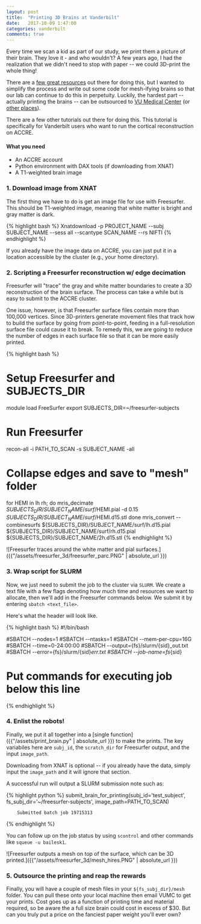 ```yaml
---
layout: post
title:  "Printing 3D Brains at Vanderbilt"
date:   2017-10-09 1:47:00
categories: vanderbilt 
comments: true
---
```


Every time we scan a kid as part of our study, we print them a picture of their brain. They love it - and who wouldn't? A few years ago, I had the realization that we didn't need to stop with paper -- we could 3D-print the whole thing!

There are a [few great resources](http://www.instructables.com/id/3D-print-your-own-brain/) out there for doing this, but I wanted to simplify the process and write out some code for mesh-ifying brains so that our lab can continue to do this in perpetuity. Luckily, the hardest part -- actually printing the brains -- can be outsourced to [VU Medical Center](http://www.library.vanderbilt.edu/biomedical/technology/3d-printing.php) (or [other places](https://www.shapeways.com/)).

There are a few other tutorials out there for doing this. This tutorial is specifically for Vanderbilt users who want to run the cortical reconstruction on ACCRE.

#### What you need
- An ACCRE account
- Python environment with DAX tools (if downloading from XNAT)
- A T1-weighted brain image

### 1. Download image from XNAT

The first thing we have to do is get an image file for use with Freesurfer. This should be T1-weighted image, meaning that white matter is bright and gray matter is dark. 

{% highlight bash %}
Xnatdownload -p PROJECT_NAME --subj SUBJECT_NAME --sess all --scantype SCAN_NAME --rs NIFTI 
{% endhighlight %}

If you already have the image data on ACCRE, you can just put it in a location accessible by the cluster (e.g., your home directory).

### 2. Scripting a Freesurfer reconstruction w/ edge decimation

Freesurfer will "trace" the gray and white matter boundaries to create a 3D reconstruction of the brain surface.  The process can take a while but is easy to submit to the ACCRE cluster. 

One issue, however, is that Freesurfer surface files contain more than 100,000 vertices. Since 3D-printers generate movement files that track how to build the surface by going from point-to-point, feeding in a full-resolution surface file could cause it to break. To remedy this, we are going to reduce the number of edges in each surface file so that it can be more easily printed.

{% highlight bash %}
# Setup Freesurfer and SUBJECTS_DIR
module load FreeSurfer
export SUBJECTS_DIR=~/freesurfer-subjects

# Run Freesurfer
recon-all -i PATH_TO_SCAN -s SUBJECT_NAME -all

# Collapse edges and save to "mesh" folder
for HEMI in lh rh; do 
    mris_decimate ${SUBJECTS_DIR}/SUBJECT_NAME/surf/$HEMI.pial -d 0.15 ${SUBJECTS_DIR}/SUBJECT_NAME/surf/$HEMI.d15.stl
done
mris_convert --combinesurfs ${SUBJECTS_DIR}/SUBJECT_NAME/surf/lh.d15.pial ${SUBJECTS_DIR}/SUBJECT_NAME/surf/rh.d15.pial ${SUBJECTS_DIR}/SUBJECT_NAME/2h.d15.stl
{% endhighlight %}

![Freesurfer traces around the white matter and pial surfaces.]({{"/assets/freesurfer_3d/freesurfer_parc.PNG" | absolute_url }})

### 3. Wrap script for SLURM

Now, we just need to submit the job to the cluster via `SLURM`. We create a text file with a few flags denoting how much time and resources we want to allocate, then we'll add in the Freesurfer commands  below. We submit it by entering `sbatch <text_file>`. 

Here's what the header will look like. 

{% highlight bash %}
#!/bin/bash

#SBATCH --nodes=1
#SBATCH --ntasks=1
#SBATCH --mem-per-cpu=16G
#SBATCH --time=0-24:00:00
#SBATCH --output={fs}/slurm/{sid}_out.txt
#SBATCH --error={fs}/slurm/{sid}_err.txt
#SBATCH --job-name=fs_{sid}

# Put commands for executing job below this line
{% endhighlight %}

### 4. Enlist the robots!

Finally, we put it all together into a [single function]({{"/assets/print_brain.py" | absolute_url }}) to make the prints. The key variabiles here are `subj_id`, the `scratch_dir` for Freesurfer output, and the input `image_path`. 

Downloading from XNAT is optional -- if you already have the data, simply input the `image_path` and it will ignore that section. 

A successful run will output a SLURM submission note such as:

{% highlight python %}
submit_brain_for_printing(subj_id='test_subject', 
                          fs_subj_dir='~/freesurfer-subjects', 
                          image_path=PATH_TO_SCAN)
        
        Submitted batch job 19715313
{% endhighlight %}

You can follow up on the job status by using `scontrol` and other commands like `squeue -u bailesk1`. 

![Freesurfer outputs a mesh on top of the surface, which can be 3D printed.]({{"/assets/freesurfer_3d/mesh_hires.PNG" | absolute_url }})


### 5. Outsource the printing and reap the rewards

Finally, you will have a couple of mesh files in your `${fs_subj_dir}/mesh` folder. You can pull these onto your local machine then email VUMC to get your prints. Cost goes up as a function of printing time and material required, so be aware the a full size brain could cost in excess of $30. But can you truly put a price on the fanciest paper weight you'll ever own?

